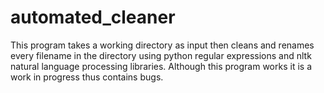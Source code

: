 # automated_cleaner

This program takes a working directory as input then cleans and renames every filename in the
directory using python regular expressions and nltk natural language processing libraries. Although
this program works it is a work in progress thus contains bugs.
